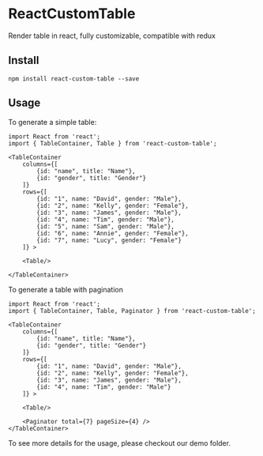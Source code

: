 # ReactCustomTable

Render table in react, fully customizable, compatible with redux

## Install

```
npm install react-custom-table --save
```

## Usage

To generate a simple table:

```
import React from 'react';
import { TableContainer, Table } from 'react-custom-table';

<TableContainer
    columns={[
    	{id: "name", title: "Name"},
    	{id: "gender", title: "Gender"}
    ]}
    rows={[
    	{id: "1", name: "David", gender: "Male"},
        {id: "2", name: "Kelly", gender: "Female"},
        {id: "3", name: "James", gender: "Male"},
        {id: "4", name: "Tim", gender: "Male"},
        {id: "5", name: "Sam", gender: "Male"},
        {id: "6", name: "Annie", gender: "Female"},
        {id: "7", name: "Lucy", gender: "Female"}
    ]} >

    <Table/>

</TableContainer>
```

To generate a table with pagination

```
import React from 'react';
import { TableContainer, Table, Paginator } from 'react-custom-table';

<TableContainer
    columns={[
    	{id: "name", title: "Name"},
    	{id: "gender", title: "Gender"}
    ]}
    rows={[
    	{id: "1", name: "David", gender: "Male"},
        {id: "2", name: "Kelly", gender: "Female"},
        {id: "3", name: "James", gender: "Male"},
        {id: "4", name: "Tim", gender: "Male"}
    ]} >

    <Table/>

    <Paginator total={7} pageSize={4} />
</TableContainer>
```

To see more details for the usage, please checkout our demo folder.